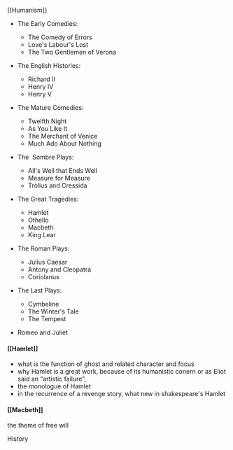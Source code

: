 [[Humanism]]

- The Early Comedies:
	- The Comedy of Errors
	- Love's Labour's Lost
	- The Two Gentlemen of Verona
- The English Histories:
	- Richard II
	- Henry IV
	- Henry V
- The Mature Comedies:
	- Twelfth Night
	- As You Like It
	- The Merchant of Venice
	- Much Ado About Nothing
- The  Sombre Plays:
	- All's Well that Ends Well
	- Measure for Measure
	- Trolius and Cressida
- The Great Tragedies:
	- Hamlet
	- Othello
	- Macbeth
	- King Lear
- The Roman Plays:
	- Julius Caesar
	- Antony and Cleopatra
	- Coriolanus
- The Last Plays:
	- Cymbeline
	- The Winter's Tale
	- The Tempest

- Romeo and Juliet


#### [[Hamlet]]
- what is the function of ghost and related character and focus
- why Hamlet is a great work, because of its humanistic conern or as Eliot said an “artistic failure",
- the monologue of Hamlet
- in the recurrence of a revenge story, what new in shakespeare's Hamlet



#### [[Macbeth]]
the theme of free will






History


